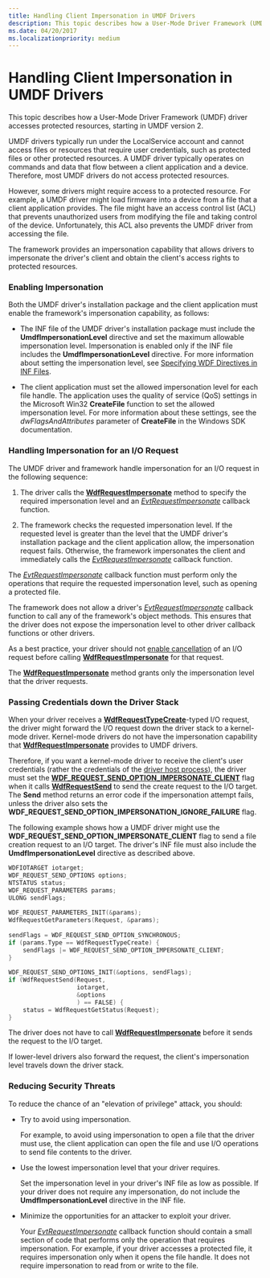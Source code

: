 ```yaml
---
title: Handling Client Impersonation in UMDF Drivers
description: This topic describes how a User-Mode Driver Framework (UMDF) driver accesses protected resources, starting in UMDF version 2.
ms.date: 04/20/2017
ms.localizationpriority: medium
---
```


# Handling Client Impersonation in UMDF Drivers


This topic describes how a User-Mode Driver Framework (UMDF) driver accesses protected resources, starting in UMDF version 2.

UMDF drivers typically run under the LocalService account and cannot access files or resources that require user credentials, such as protected files or other protected resources. A UMDF driver typically operates on commands and data that flow between a client application and a device. Therefore, most UMDF drivers do not access protected resources.

However, some drivers might require access to a protected resource. For example, a UMDF driver might load firmware into a device from a file that a client application provides. The file might have an access control list (ACL) that prevents unauthorized users from modifying the file and taking control of the device. Unfortunately, this ACL also prevents the UMDF driver from accessing the file.

The framework provides an impersonation capability that allows drivers to impersonate the driver's client and obtain the client's access rights to protected resources.

### Enabling Impersonation

Both the UMDF driver's installation package and the client application must enable the framework's impersonation capability, as follows:

-   The INF file of the UMDF driver's installation package must include the **UmdfImpersonationLevel** directive and set the maximum allowable impersonation level. Impersonation is enabled only if the INF file includes the **UmdfImpersonationLevel** directive. For more information about setting the impersonation level, see [Specifying WDF Directives in INF Files](specifying-wdf-directives-in-inf-files.md).

-   The client application must set the allowed impersonation level for each file handle. The application uses the quality of service (QoS) settings in the Microsoft Win32 **CreateFile** function to set the allowed impersonation level. For more information about these settings, see the *dwFlagsAndAttributes* parameter of **CreateFile** in the Windows SDK documentation.

### Handling Impersonation for an I/O Request

The UMDF driver and framework handle impersonation for an I/O request in the following sequence:

1.  The driver calls the [**WdfRequestImpersonate**](/windows-hardware/drivers/ddi/wdfrequest/nf-wdfrequest-wdfrequestimpersonate) method to specify the required impersonation level and an [*EvtRequestImpersonate*](/windows-hardware/drivers/ddi/wdfrequest/nc-wdfrequest-evt_wdf_request_impersonate) callback function.

2.  The framework checks the requested impersonation level. If the requested level is greater than the level that the UMDF driver's installation package and the client application allow, the impersonation request fails. Otherwise, the framework impersonates the client and immediately calls the [*EvtRequestImpersonate*](/windows-hardware/drivers/ddi/wdfrequest/nc-wdfrequest-evt_wdf_request_impersonate) callback function.

The [*EvtRequestImpersonate*](/windows-hardware/drivers/ddi/wdfrequest/nc-wdfrequest-evt_wdf_request_impersonate) callback function must perform only the operations that require the requested impersonation level, such as opening a protected file.

The framework does not allow a driver's [*EvtRequestImpersonate*](/windows-hardware/drivers/ddi/wdfrequest/nc-wdfrequest-evt_wdf_request_impersonate) callback function to call any of the framework's object methods. This ensures that the driver does not expose the impersonation level to other driver callback functions or other drivers.

As a best practice, your driver should not [enable cancellation](canceling-i-o-requests.md) of an I/O request before calling [**WdfRequestImpersonate**](/windows-hardware/drivers/ddi/wdfrequest/nf-wdfrequest-wdfrequestimpersonate) for that request.

The [**WdfRequestImpersonate**](/windows-hardware/drivers/ddi/wdfrequest/nf-wdfrequest-wdfrequestimpersonate) method grants only the impersonation level that the driver requests.

### Passing Credentials down the Driver Stack

When your driver receives a [**WdfRequestTypeCreate**](/windows-hardware/drivers/ddi/wdfrequest/ne-wdfrequest-_wdf_request_type)-typed I/O request, the driver might forward the I/O request down the driver stack to a kernel-mode driver. Kernel-mode drivers do not have the impersonation capability that [**WdfRequestImpersonate**](/windows-hardware/drivers/ddi/wdfrequest/nf-wdfrequest-wdfrequestimpersonate) provides to UMDF drivers.

Therefore, if you want a kernel-mode driver to receive the client's user credentials (rather the credentials of the [driver host process](umdf-driver-host-process.md)), the driver must set the [**WDF\_REQUEST\_SEND\_OPTION\_IMPERSONATE\_CLIENT**](/windows-hardware/drivers/ddi/wdfrequest/ne-wdfrequest-_wdf_request_send_options_flags) flag when it calls [**WdfRequestSend**](/windows-hardware/drivers/ddi/wdfrequest/nf-wdfrequest-wdfrequestsend) to send the create request to the I/O target. The **Send** method returns an error code if the impersonation attempt fails, unless the driver also sets the **WDF\_REQUEST\_SEND\_OPTION\_IMPERSONATION\_IGNORE\_FAILURE** flag.

The following example shows how a UMDF driver might use the **WDF\_REQUEST\_SEND\_OPTION\_IMPERSONATE\_CLIENT** flag to send a file creation request to an I/O target. The driver's INF file must also include the **UmdfImpersonationLevel** directive as described above.

```cpp
WDFIOTARGET iotarget;
WDF_REQUEST_SEND_OPTIONS options;
NTSTATUS status;
WDF_REQUEST_PARAMETERS params;
ULONG sendFlags;  
 
WDF_REQUEST_PARAMETERS_INIT(&params);
WdfRequestGetParameters(Request, &params);
   
sendFlags = WDF_REQUEST_SEND_OPTION_SYNCHRONOUS;
if (params.Type == WdfRequestTypeCreate) {
    sendFlags |= WDF_REQUEST_SEND_OPTION_IMPERSONATE_CLIENT;
}
   
WDF_REQUEST_SEND_OPTIONS_INIT(&options, sendFlags);
if (WdfRequestSend(Request,
                   iotarget,
                   &options
                   ) == FALSE) {
    status = WdfRequestGetStatus(Request);
}
```

The driver does not have to call [**WdfRequestImpersonate**](/windows-hardware/drivers/ddi/wdfrequest/nf-wdfrequest-wdfrequestimpersonate) before it sends the request to the I/O target.

If lower-level drivers also forward the request, the client's impersonation level travels down the driver stack.

### Reducing Security Threats

To reduce the chance of an "elevation of privilege" attack, you should:

-   Try to avoid using impersonation.

    For example, to avoid using impersonation to open a file that the driver must use, the client application can open the file and use I/O operations to send file contents to the driver.

-   Use the lowest impersonation level that your driver requires.

    Set the impersonation level in your driver's INF file as low as possible. If your driver does not require any impersonation, do not include the **UmdfImpersonationLevel** directive in the INF file.

-   Minimize the opportunities for an attacker to exploit your driver.

    Your [*EvtRequestImpersonate*](/windows-hardware/drivers/ddi/wdfrequest/nc-wdfrequest-evt_wdf_request_impersonate) callback function should contain a small section of code that performs only the operation that requires impersonation. For example, if your driver accesses a protected file, it requires impersonation only when it opens the file handle. It does not require impersonation to read from or write to the file.

 

